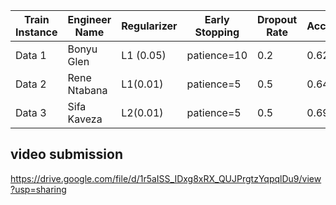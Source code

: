 




| Train Instance | Engineer Name | Regularizer | Early Stopping | Dropout Rate | Accuracy | F1 Score | Recall | Precision |
|----------------|---------------|-------------|----------------|--------------|----------|-----------|---------|-----------|
| Data 1         | Bonyu Glen    | L1 (0.05)   | patience=10    | 0.2         | 0.622    | 0.623     | 0.624   | 0.622     |
| Data 2         | Rene Ntabana  | L1(0.01)    |  patience=5    | 0.5         | 0.645    | 0.77      | 0.634   | 0.622     |
| Data 3         |Sifa Kaveza    | L2(0.01)    |  patience=5    | 0.5         | 0.69     | 0.63      | 0.625   | 0.665   |


## video submission
https://drive.google.com/file/d/1r5aISS_IDxg8xRX_QUJPrgtzYqpqlDu9/view?usp=sharing
